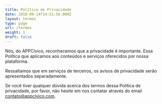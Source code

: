 ```yaml
---
title: Política de Privacidade
date: 2018-09-14T14:51:56.000Z
layout: termos
type: page
url: /termos
weight: 1
draft: false
---
```

Nós, do APPCívico, reconhecemos que a privacidade é importante. Essa Política que aplicamos aos conteúdos e serviços oferecidos por nossa plataforma.

Ressaltamos que em serviços de terceiros, os avisos de privacidade serão apresentados separadamente.

Se você tiver qualquer dúvida acerca dos termos dessa Política de privacidade, por favor, não hesite em nos contatar através do email contato@appcívico.com.
